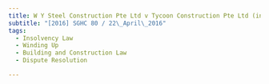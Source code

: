 ```yaml
---
title: W Y Steel Construction Pte Ltd v Tycoon Construction Pte Ltd (in liquidation) 
subtitle: "[2016] SGHC 80 / 22\_April\_2016"
tags:
  - Insolvency Law
  - Winding Up
  - Building and Construction Law
  - Dispute Resolution

---
```


